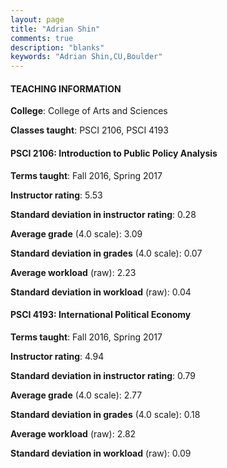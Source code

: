 ```yaml
---
layout: page
title: "Adrian Shin" 
comments: true
description: "blanks"
keywords: "Adrian Shin,CU,Boulder"
---
```

<head>
<script src="https://ajax.googleapis.com/ajax/libs/jquery/2.1.3/jquery.min.js"></script>
<script src="https://dl.dropboxusercontent.com/s/pc42nxpaw1ea4o9/highcharts.js?dl=0"></script>
<!-- <script src="../assets/js/highcharts.js"></script> -->
<style type="text/css">@font-face {
	font-family: "Bebas Neue";
	src: url(https://www.filehosting.org/file/details/544349/BebasNeue Regular.otf) format("opentype");
	}
	h1.Bebas { 
		font-family: "Bebas Neue", Verdana, Tahoma;
	}
</style>
</head>
	   
#### TEACHING INFORMATION

**College**: College of Arts and Sciences

**Classes taught**: PSCI 2106, PSCI 4193

#### PSCI 2106: Introduction to Public Policy Analysis

**Terms taught**: Fall 2016, Spring 2017

**Instructor rating**: 5.53

**Standard deviation in instructor rating**: 0.28

**Average grade** (4.0 scale): 3.09

**Standard deviation in grades** (4.0 scale): 0.07

**Average workload** (raw): 2.23

**Standard deviation in workload** (raw): 0.04

#### PSCI 4193: International Political Economy

**Terms taught**: Fall 2016, Spring 2017

**Instructor rating**: 4.94

**Standard deviation in instructor rating**: 0.79

**Average grade** (4.0 scale): 2.77

**Standard deviation in grades** (4.0 scale): 0.18

**Average workload** (raw): 2.82

**Standard deviation in workload** (raw): 0.09

